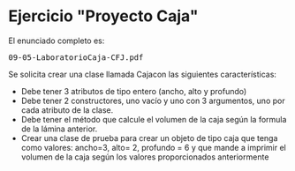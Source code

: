 # Ejercicio "Proyecto Caja"
El enunciado completo es:
<pre>09-05-LaboratorioCaja-CFJ.pdf</pre>

Se solicita crear una clase llamada Cajacon las siguientes características:
+ Debe tener 3 atributos de tipo entero (ancho, alto y profundo)<br>
+ Debe tener 2 constructores, uno vacío y uno con 3 argumentos, uno por cada atributo de la clase.
+ Debe tener el método que calcule el volumen de la caja según la formula de la lámina anterior.
+ Crear una clase de prueba para crear un objeto de tipo caja que tenga como valores: ancho=3, alto= 2, profundo = 6 y que mande a imprimir el volumen de la caja según los valores proporcionados anteriormente